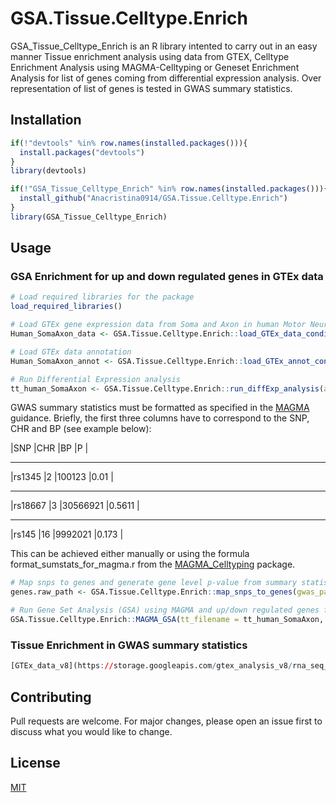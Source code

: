 # GSA.Tissue.Celltype.Enrich

GSA_Tissue_Celltype_Enrich is an R library intented to carry out in an easy manner Tissue enrichment analysis using data from GTEX, Celltype Enrichment Analysis using MAGMA-Celltyping or Geneset Enrichment Analysis for list of genes coming from differential expression analysis. Over representation of list of genes is tested in GWAS summary statistics. 

## Installation
``` R
if(!"devtools" %in% row.names(installed.packages())){
  install.packages("devtools")
}
library(devtools)

if(!"GSA_Tissue_Celltype_Enrich" %in% row.names(installed.packages())){
  install_github("Anacristina0914/GSA.Tissue.Celltype.Enrich")
}
library(GSA_Tissue_Celltype_Enrich) 
```

## Usage

### GSA Enrichment for up and down regulated genes in GTEx data
``` R
# Load required libraries for the package
load_required_libraries()

# Load GTEx gene expression data from Soma and Axon in human Motor Neurons. Only controls are loaded (C*).  
Human_SomaAxon_data <- GSA.Tissue.Celltype.Enrich::load_GTEx_data_conditional(path = "/Soma_Axon_RNA-Seq/GSE121069_GEO_rpkms_human.txt",pattern = "C*",sep = "\t")

# Load GTEx data annotation
Human_SomaAxon_annot <- GSA.Tissue.Celltype.Enrich::load_GTEx_annot_conditional(path = "/Soma_Axon_RNA-seq/", data = Human_SomaAxon, data_type = "Soma-Axon")

# Run Differential Expression analysis 
tt_human_SomaAxon <- GSA.Tissue.Celltype.Enrich::run_diffExp_analysis(annot = Human_SomaAxon_annot, data = Human_SomaAxon_data, expr_path = "/Soma_Axon_RNA-seq/", analysis_type = "D_Soma-Axon", species = "human")
```
GWAS summary statistics must be formatted as specified in the [MAGMA](https://ctg.cncr.nl/software/MAGMA/doc/manual_v1.09.pdf) guidance. Briefly, the first three columns have to correspond to the SNP, CHR and BP (see example below):

|SNP |CHR |BP |P |
--- --- --- ---
|rs1345 |2 |100123 |0.01 |
--- --- --- ---
|rs18667 |3 |30566921 |0.5611 |
--- --- --- ---
|rs145 |16 |9992021 |0.173 |

This can be achieved either manually or using the formula format_sumstats_for_magma.r from the [MAGMA_Celltyping](https://github.com/NathanSkene/MAGMA_Celltyping) package.

``` R
# Map snps to genes and generate gene level p-value from summary statistics
genes.raw_path <- GSA.Tissue.Celltype.Enrich::map_snps_to_genes(gwas_path = "/ALS_sumstats.txt", N=NULL, genloc_filepath = "/genloc_files/NCBI37.3.gene.loc", genome_ref_path = "/g1000/g1000_eur",analysis_type = "D_Soma-Axon", species = "human")

# Run Gene Set Analysis (GSA) using MAGMA and up/down regulated genes from expression data and GWAS summary statistics.
GSA.Tissue.Celltype.Enrich::MAGMA_GSA(tt_filename = tt_human_SomaAxon, analysis_type = "D_Soma-Axon", genes.raw_path = genes.raw_path, species = "human", gene_n = 250)
```
### Tissue Enrichment in GWAS summary statistics
``` R
[GTEx_data_v8](https://storage.googleapis.com/gtex_analysis_v8/rna_seq_data/GTEx_Analysis_2017-06-05_v8_RNASeQCv1.1.9_gene_tpm.gct.gz) was retrieved.

```

## Contributing
Pull requests are welcome. For major changes, please open an issue first to discuss what you would like to change.

## License
[MIT](https://choosealicense.com/licenses/mit/)
